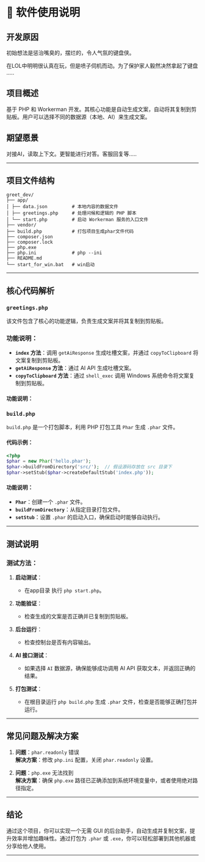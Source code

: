 
# 📝 软件使用说明

## 开发原因

初始想法是惩治嘴臭的，摆烂的，令人气氛的键盘侠。

在LOL中明明很认真在玩，但是喷子伺机而动。为了保护家人毅然决然拿起了键盘 .....

## 项目概述


基于 PHP 和 Workerman 开发。其核心功能是自动生成文案，自动将其复制到剪贴板。用户可以选择不同的数据源（本地、AI）来生成文案。

## 期望愿景

对接AI，读取上下文。更智能进行对答。客服回复等.....

---

## 项目文件结构


```
greet_dev/ 
├── app/ 
│ ├── data.json         # 本地内容的数据文件 
│ ├── greetings.php     # 处理问候和逻辑的 PHP 脚本 
│ └── start.php         # 启动 Workerman 服务的入口文件 
├── vendor/ 
├── build.php           # 打包项目生成phar文件代码
├── composer.json
├── composer.lock
├── php.exe
├── php.ini             # php --ini
├── README.md
└── start_for_win.bat   # win启动
```

---

## 核心代码解析

### `greetings.php`

该文件包含了核心的功能逻辑，负责生成文案并将其复制到剪贴板。

### 功能说明：

- **`index` 方法**：调用 `getAiResponse` 生成吐槽文案，并通过 `copyToClipboard` 将文案复制到剪贴板。
- **`getAiResponse` 方法**：通过 AI API 生成吐槽文案。
- **`copyToClipboard` 方法**：通过 `shell_exec` 调用 Windows 系统命令将文案复制到剪贴板。

#### 功能说明：


### `build.php`

`build.php` 是一个打包脚本，利用 PHP 打包工具 `Phar` 生成 `.phar` 文件。

#### 代码示例：

```php
<?php
$phar = new Phar('hello.phar');
$phar->buildFromDirectory('src/');  // 假设源码存放在 src 目录下
$phar->setStub($phar->createDefaultStub('index.php'));
```

#### 功能说明：

- **`Phar`**：创建一个 `.phar` 文件。
- **`buildFromDirectory`**：从指定目录打包文件。
- **`setStub`**：设置 `.phar` 的启动入口，确保启动时能够自动执行。

---

## 测试说明

### 测试方法：

1. **启动测试**：
   - 在app目录 执行 `php start.php`。
   
2. **功能验证**：
   - 检查生成的文案是否正确并已复制到剪贴板。

3. **后台运行**：
   - 检查控制台是否有内容输出。
   
4. **AI 接口测试**：
   - 如果选择 `AI` 数据源，确保能够成功调用 AI API 获取文本，并返回正确的结果。

5. **打包测试**：
   - 在根目录运行 `php build.php` 生成 `.phar` 文件，检查是否能够正确打包并运行。
    
---

## 常见问题及解决方案

1. **问题**：`phar.readonly` 错误  
   **解决方案**：修改 `php.ini` 配置，关闭 `phar.readonly` 设置。

2. **问题**：`php.exe` 无法找到  
   **解决方案**：确保 `php.exe` 路径已正确添加到系统环境变量中，或者使用绝对路径指定。

---

## 结论

通过这个项目，你可以实现一个无需 GUI 的后台助手，自动生成并复制文案，提升效率并增加趣味性。通过打包为 `.phar` 或 `.exe`，你可以轻松部署到其他机器或分享给他人使用。

---
